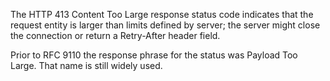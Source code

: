 The HTTP 413 Content Too Large response status code indicates that the request entity is larger than limits defined by server; the server might close the connection or return a Retry-After header field.

Prior to RFC 9110 the response phrase for the status was Payload Too Large. That name is still widely used.
